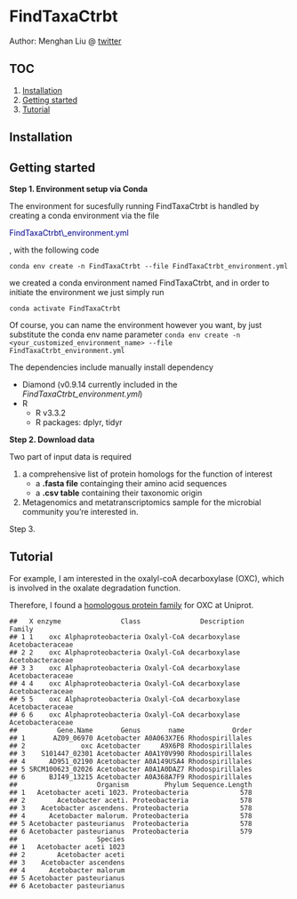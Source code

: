 FindTaxaCtrbt
=============

Author: Menghan Liu @ [twitter](https://twitter.com/menghan_liu)

TOC
---

1.  [Installation](#installation)
2.  [Getting started](#get_start)
3.  [Tutorial](#tutorial)

Installation
------------

Getting started
---------------

**Step 1. Environment setup via Conda**

The environment for sucesfully running FindTaxaCtrbt is handled by
creating a conda environment via the file
<p style="color:darkblue">
FindTaxaCtrbt\_environment.yml
</p>
, with the following code

    conda env create -n FindTaxaCtrbt --file FindTaxaCtrbt_environment.yml

we created a conda environment named FindTaxaCtrbt, and in order to
initiate the environment we just simply run

    conda activate FindTaxaCtrbt

Of course, you can name the environment however you want, by just
substitute the conda env name parameter
`conda env create -n <your_customized_environment_name> --file FindTaxaCtrbt_environment.yml`

The dependencies include manually install dependency

-   Diamond (v0.9.14 currently included in the
    *FindTaxaCtrbt\_environment.yml*)
-   R
    -   R v3.3.2
    -   R packages: dplyr, tidyr

**Step 2. Download data**

Two part of input data is required

1.  a comprehensive list of protein homologs for the function of
    interest
    -   a **.fasta file** containging their amino acid sequences  
    -   a **.csv table** containing their taxonomic origin
2.  Metagenomics and metatranscriptomics sample for the microbial
    community you’re interested in.

Step 3.

Tutorial
--------

For example, I am interested in the oxalyl-coA decarboxylase (OXC),
which is involved in the oxalate degradation function.

Therefore, I found a [homologous protein
family](http://www.ebi.ac.uk/interpro/entry/InterPro/IPR017660/) for OXC
at Uniprot.

    ##   X enzyme               Class               Description           Family
    ## 1 1    oxc Alphaproteobacteria Oxalyl-CoA decarboxylase  Acetobacteraceae
    ## 2 2    oxc Alphaproteobacteria Oxalyl-CoA decarboxylase  Acetobacteraceae
    ## 3 3    oxc Alphaproteobacteria Oxalyl-CoA decarboxylase  Acetobacteraceae
    ## 4 4    oxc Alphaproteobacteria Oxalyl-CoA decarboxylase  Acetobacteraceae
    ## 5 5    oxc Alphaproteobacteria Oxalyl-CoA decarboxylase  Acetobacteraceae
    ## 6 6    oxc Alphaproteobacteria Oxalyl-CoA decarboxylase  Acetobacteraceae
    ##          Gene.Name       Genus       name            Order
    ## 1       AZ09_06970 Acetobacter A0A063X7E6 Rhodospirillales
    ## 2              oxc Acetobacter     A9X6P8 Rhodospirillales
    ## 3    S101447_02301 Acetobacter A0A1Y0V990 Rhodospirillales
    ## 4      AD951_02190 Acetobacter A0A149USA4 Rhodospirillales
    ## 5 SRCM100623_02026 Acetobacter A0A1A0DAZ7 Rhodospirillales
    ## 6      BJI49_13215 Acetobacter A0A368A7F9 Rhodospirillales
    ##                    Organism         Phylum Sequence.Length
    ## 1   Acetobacter aceti 1023. Proteobacteria             578
    ## 2        Acetobacter aceti. Proteobacteria             578
    ## 3    Acetobacter ascendens. Proteobacteria             578
    ## 4      Acetobacter malorum. Proteobacteria             578
    ## 5 Acetobacter pasteurianus  Proteobacteria             578
    ## 6 Acetobacter pasteurianus  Proteobacteria             579
    ##                    Species
    ## 1   Acetobacter aceti 1023
    ## 2        Acetobacter aceti
    ## 3    Acetobacter ascendens
    ## 4      Acetobacter malorum
    ## 5 Acetobacter pasteurianus
    ## 6 Acetobacter pasteurianus
